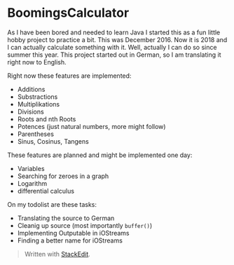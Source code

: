 # BoomingsCalculator
As I have been bored and needed to learn Java I started this as a fun little hobby project to practice a bit. This was December 2016. Now it is 2018 and I can actually calculate something with it. Well, actually I can do so since summer this year. This project started out in German, so I am translating it right now to English. 

Right now these features are implemented: 

 - Additions
 - Substractions
 - Multiplikations
 - Divisions
 - Roots and nth Roots
 - Potences (just natural numbers, more might follow)
 - Parentheses
 - Sinus, Cosinus, Tangens

These features are planned and might be implemented one day:

 - Variables
 - Searching for zeroes in a graph
 - Logarithm
 - differential calculus

On my todolist are these tasks:

 - Translating the source to German
 - Cleanig up source (most importantly `buffer()`)
 - Implementing Outputable in iOStreams
 - Finding a better name for iOStreams

> Written with [StackEdit](https://stackedit.io/).
